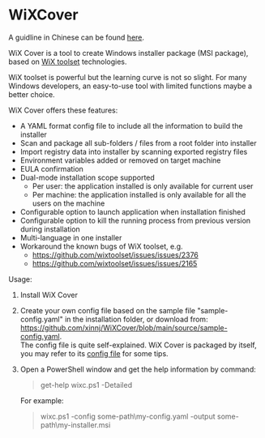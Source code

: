 # WiXCover

A guidline in Chinese can be found [here](https://juejin.cn/post/7158712946065932295).

WiX Cover is a tool to create Windows installer package (MSI package), based on [WiX toolset](https://wixtoolset.org/) technologies.

WiX toolset is powerful but the learning curve is not so slight. For many Windows developers, an easy-to-use tool with limited functions maybe a better choice.

WiX Cover offers these features:
- A YAML format config file to include all the information to build the installer
- Scan and package all sub-folders / files from a root folder into installer
- Import registry data into installer by scanning exported registry files
- Environment variables added or removed on target machine
- EULA confirmation
- Dual-mode installation scope supported
  - Per user: the application installed is only available for current user
  - Per machine: the application installed is only available for all the users on the machine
- Configurable option to launch application when installation finished
- Configurable option to kill the running process from previous version during installation
- Multi-language in one installer
- Workaround the known bugs of WiX toolset, e.g.
  - https://github.com/wixtoolset/issues/issues/2376
  - https://github.com/wixtoolset/issues/issues/2165

Usage:
1. Install WiX Cover
2. Create your own config file based on the sample file "sample-config.yaml" in the installation folder,
   or download from: https://github.com/xinnj/WiXCover/blob/main/source/sample-config.yaml.   
   The config file is quite self-explained. WiX Cover is packaged by itself, you may refer to its [config file](https://github.com/xinnj/WiXCover/blob/main/installer/config.yaml) for some tips.
3. Open a PowerShell window and get the help information by command:
   >get-help wixc.ps1 -Detailed
   
   For example:
   > wixc.ps1 -config some-path\my-config.yaml -output some-path\my-installer.msi
